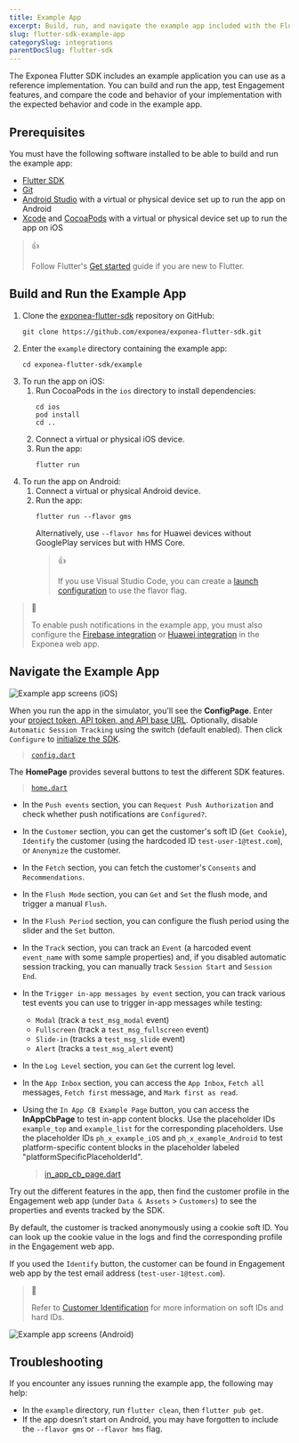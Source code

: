 ```yaml
---
title: Example App
excerpt: Build, run, and navigate the example app included with the Flutter SDK
slug: flutter-sdk-example-app
categorySlug: integrations
parentDocSlug: flutter-sdk
---
```


The Exponea Flutter SDK includes an example application you can use as a reference implementation. You can build and run the app, test Engagement features, and compare the code and behavior of your implementation with the expected behavior and code in the example app.

## Prerequisites

You must have the following software installed to be able to build and run the example app:

- [Flutter SDK](https://docs.flutter.dev/tools/sdk)
- [Git](https://git-scm.com/)
- [Android Studio](https://developer.android.com/studio) with a virtual or physical device set up to run the app on Android
- [Xcode](https://developer.apple.com/xcode/) and [CocoaPods](https://cocoapods.org/) with a virtual or physical device set up to run the app on iOS

> 👍
>
> Follow Flutter's [Get started](https://docs.flutter.dev/get-started/install) guide if you are new to Flutter.

## Build and Run the Example App

1. Clone the [exponea-flutter-sdk](https://github.com/exponea/exponea-flutter-sdk) repository on GitHub:
   ```shell
   git clone https://github.com/exponea/exponea-flutter-sdk.git
   ```
2. Enter the `example` directory containing the example app:
   ```shell
   cd exponea-flutter-sdk/example
   ```
3. To run the app on iOS:
   1. Run CocoaPods in the `ios` directory to install dependencies:
      ```shell
      cd ios
      pod install
      cd ..
      ```
   2. Connect a virtual or physical iOS device.
   3. Run the app:
      ```shell
      flutter run
      ```
4. To run the app on Android:
   1. Connect a virtual or physical Android device.
   2. Run the app:
      ```shell
      flutter run --flavor gms
      ```
      Alternatively, use `--flavor hms` for Huawei devices without GooglePlay services but with HMS Core.
      > 👍
      >
      > If you use Visual Studio Code, you can create a [launch configuration](https://code.visualstudio.com/docs/editor/debugging#_launch-configurations) to use the flavor flag.

> 📘
>
> To enable push notifications in the example app, you must also configure the [Firebase integration](https://documentation.bloomreach.com/engagement/docs/android-sdk-configure-firebase) or [Huawei integration](https://documentation.bloomreach.com/engagement/docs/android-sdk-configure-huawei) in the Exponea web app.

## Navigate the Example App

![Example app screens (iOS)](https://raw.githubusercontent.com/exponea/exponea-flutter-sdk/main/Documentation/images/example-app-flutter-ios.png)

When you run the app in the simulator, you'll see the **ConfigPage**. Enter your [project token, API token, and API base URL](https://documentation.bloomreach.com/engagement/docs/mobile-sdks-api-access-management). Optionally, disable `Automatic Session Tracking` using the switch (default enabled). Then click `Configure` to [initialize the SDK](https://documentation.bloomreach.com/engagement/docs/flutter-sdk-setup#initialize-the-sdk).
> [`config.dart`](https://github.com/exponea/exponea-flutter-sdk/blob/main/example/lib/page/config.dart)

The **HomePage** provides several buttons to test the different SDK features.
> [`home.dart`](https://github.com/exponea/exponea-flutter-sdk/blob/main/example/lib/page/home.dart)

- In the `Push events` section, you can `Request Push Authorization` and check whether push notifications are `Configured?`.

- In the `Customer` section, you can get the customer's soft ID (`Get Cookie`), `Identify` the customer (using the hardcoded ID `test-user-1@test.com`), or `Anonymize` the customer.

- In the `Fetch` section, you can fetch the customer's `Consents` and `Recommendations`.

- In the `Flush Mode` section, you can `Get` and `Set` the flush mode, and trigger a manual `Flush`.

- In the `Flush Period` section, you can configure the flush period using the slider and the `Set` button.

- In the `Track` section, you can track an `Event` (a harcoded event `event_name` with some sample properties) and, if you disabled automatic session tracking, you can manually track `Session Start` and `Session End`.

- In the `Trigger in-app messages by event` section, you can track various test events you can use to trigger in-app messages while testing:
  - `Modal` (track a `test_msg_modal` event)
  - `Fullscreen` (track a `test_msg_fullscreen` event)
  - `Slide-in` (tracks a `test_msg_slide` event)
  - `Alert` (tracks a `test_msg_alert` event)

- In the `Log Level` section, you can `Get` the current log level.

- In the `App Inbox` section, you can access the `App Inbox`, `Fetch all` messages, `Fetch first` message, and `Mark first as read`.

- Using the `In App CB Example Page` button, you can access the **InAppCbPage** to test in-app content blocks. Use the placeholder IDs `example_top` and `example_list` for the corresponding placeholders. Use the placeholder IDs `ph_x_example_iOS` and `ph_x_example_Android` to test platform-specific content blocks in the placeholder labeled "platformSpecificPlaceholderId".
  > [in_app_cb_page.dart](https://github.com/exponea/exponea-flutter-sdk/blob/main/example/lib/page/in_app_cb_page.dart)

Try out the different features in the app, then find the customer profile in the Engagement web app (under `Data & Assets` > `Customers`) to see the properties and events tracked by the SDK.

By default, the customer is tracked anonymously using a cookie soft ID. You can look up the cookie value in the logs and find the corresponding profile in the Engagement web app.

If you used the `Identify` button, the customer can be found in Engagement web app by the test email address (`test-user-1@test.com`).

> 📘
>
> Refer to [Customer Identification](https://documentation.bloomreach.com/engagement/docs/customer-identification) for more information on soft IDs and hard IDs.

![Example app screens (Android)](https://raw.githubusercontent.com/exponea/exponea-flutter-sdk/main/Documentation/images/example-app-flutter-android.png)

## Troubleshooting

If you encounter any issues running the example app, the following may help:

- In the `example` directory, run `flutter clean`, then `flutter pub get`.
- If the app doesn't start on Android, you may have forgotten to include the `--flavor gms` or `--flavor hms` flag.